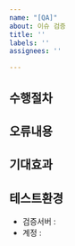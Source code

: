 ```yaml
---
name: "[QA]"
about: 이슈 검증
title: ''
labels: ''
assignees: ''

---
```


## 수행절차

## 오류내용

## 기대효과

## 테스트환경
- 검증서버 :
- 계정 :